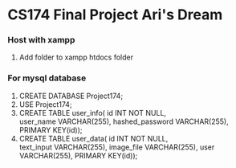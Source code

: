 # CS174 Final Project Ari's Dream

### Host with xampp
1. Add folder to xampp htdocs folder
   
### For mysql database 
1. CREATE DATABASE Project174;
2. USE Project174;
3. CREATE TABLE user_info(
	  id INT NOT NULL,  
  	user_name VARCHAR(255), 
  	hashed_password VARCHAR(255),
  	PRIMARY KEY(id));
4. CREATE TABLE user_data(
	  id INT NOT NULL,  
  	text_input VARCHAR(255), 
  	image_file VARCHAR(255),
        user VARCHAR(255),
  	PRIMARY KEY(id));
